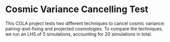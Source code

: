 # Cosmic Variance Cancelling Test

This COLA project tests two different techniques to cancel cosmic variance: pairing-and-fixing and projected cosmologies. To compare the techniques, we run an LHS of 5 simulations, accounting for 20 simulations in total.